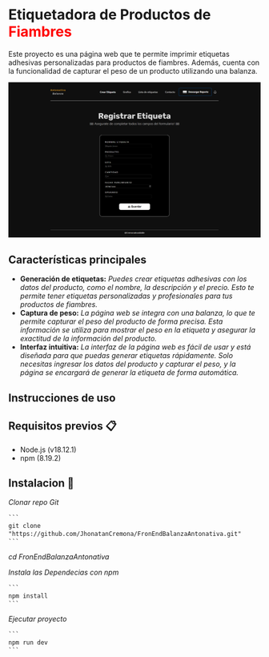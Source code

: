 # Etiquetadora de Productos de <span style="color:red">Fiambres</span>

Este proyecto es una página web que te permite imprimir etiquetas adhesivas personalizadas para productos de fiambres. Además, cuenta con la funcionalidad de capturar el peso de un producto utilizando una balanza.

![screen-install](Balanza-Antonativa.png)

## Características principales

- **Generación de etiquetas:** _Puedes crear etiquetas adhesivas con los datos del producto, como el nombre, la descripción y el precio. Esto te permite tener etiquetas personalizadas y profesionales para tus productos de fiambres._
- **Captura de peso:** _La página web se integra con una balanza, lo que te permite capturar el peso del producto de forma precisa. Esta información se utiliza para mostrar el peso en la etiqueta y asegurar la exactitud de la información del producto._
- **Interfaz intuitiva:** _La interfaz de la página web es fácil de usar y está diseñada para que puedas generar etiquetas rápidamente. Solo necesitas ingresar los datos del producto y capturar el peso, y la página se encargará de generar la etiqueta de forma automática._

## Instrucciones de uso


## Requisitos previos 📋

- Node.js (v18.12.1)
- npm (8.19.2)

## Instalacion 🚀

 _Clonar repo Git_

    ```
    git clone "https://github.com/JhonatanCremona/FronEndBalanzaAntonativa.git"
    ```
_cd FronEndBalanzaAntonativa_

_Instala las Dependecias con npm_

    ```
    npm install
    ```
_Ejecutar proyecto_

    ```
    npm run dev
    ```